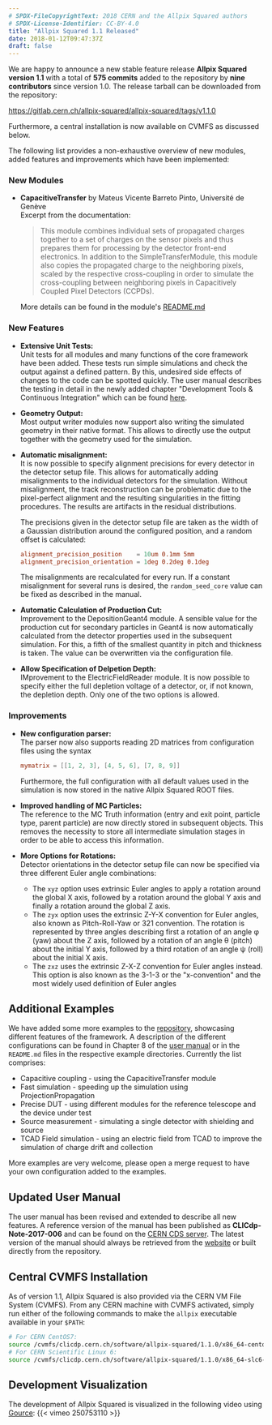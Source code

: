 ```yaml
---
# SPDX-FileCopyrightText: 2018 CERN and the Allpix Squared authors
# SPDX-License-Identifier: CC-BY-4.0
title: "Allpix Squared 1.1 Released"
date: 2018-01-12T09:47:37Z
draft: false
---
```


We are happy to announce a new stable feature release **Allpix Squared version 1.1** with a total of **575 commits** added to the repository by **nine contributors** since version 1.0. The release tarball can be downloaded from the repository:

https://gitlab.cern.ch/allpix-squared/allpix-squared/tags/v1.1.0

Furthermore, a central installation is now available on CVMFS as discussed below.

The following list provides a non-exhaustive overview of new modules, added features and improvements which have been implemented:
<!--more-->

### New Modules

* **CapacitiveTransfer** by Mateus Vicente Barreto Pinto, Université de Genève  
     Excerpt from the documentation:

     > This module combines individual sets of propagated charges together to a set of charges on the sensor pixels and thus prepares them for processing by the detector front-end electronics. In addition to the SimpleTransferModule, this module also copies the propagated charge to the neighboring pixels, scaled by the respective cross-coupling in order to simulate the cross-coupling between neighboring pixels in Capacitively Coupled Pixel Detectors (CCPDs).

     More details can be found in the module's [README.md](https://gitlab.cern.ch/allpix-squared/allpix-squared/blob/master/src/modules/CapacitiveTransfer/README.md)

### New Features

* **Extensive Unit Tests:**  
    Unit tests for all modules and many functions of the core framework have been added. These tests run simple simulations and check the output against a defined pattern. By this, undesired side effects of changes to the code can be spotted quickly. The user manual describes the testing in detail in the newly added chapter "Development Tools & Continuous Integration" which can be found [here](https://project-allpix-squared.web.cern.ch/project-allpix-squared/usermanual/allpix-manualch10.html).

* **Geometry Output:**  
    Most output writer modules now support also writing the simulated geometry in their native format. This allows to directly use the output together with the geometry used for the simulation.

* **Automatic misalignment:**  
    It is now possible to specify alignment precisions for every detector in the detector setup file. This allows for automatically adding misalignments to the individual detectors for the simulation. Without misalignment, the track reconstruction can be problematic due to the pixel-perfect alignment and the resulting singularities in the fitting procedures. The results are artifacts in the residual distributions.

    The precisions given in the detector setup file are taken as the width of a Gaussian distribution around the configured position, and a random offset is calculated:

    ```toml
    alignment_precision_position    = 10um 0.1mm 5mm
    alignment_precision_orientation = 1deg 0.2deg 0.1deg
    ```

    The misalignments are recalculated for every run. If a constant misalignment for several runs is desired, the `random_seed_core` value can be fixed as described in the manual.

* **Automatic Calculation of Production Cut:**  
    Improvement to the DepositionGeant4 module. A sensible value for the production cut for secondary particles in Geant4 is now automatically calculated from the detector properties used in the subsequent simulation. For this, a fifth of the smallest quantity in pitch and thickness is taken. The value can be overwritten via the configuration file.

* **Allow Specification of Delpetion Depth:**  
    IMprovement to the ElectricFieldReader module. It is now possible to specify either the full depletion voltage of a detector, or, if not known, the depletion depth. Only one of the two options is allowed.

### Improvements

* **New configuration parser:**  
    The parser now also supports reading 2D matrices from configuration files using the syntax

    ```toml
    mymatrix = [[1, 2, 3], [4, 5, 6], [7, 8, 9]]
    ```

    Furthermore, the full configuration with all default values used in the simulation is now stored in the native Allpix Squared ROOT files.

* **Improved handling of MC Particles:**  
    The reference to the MC Truth information (entry and exit point, particle type, parent particle) are now directly stored in subsequent objects. This removes the necessity to store all intermediate simulation stages in order to be able to access this information.

* **More Options for Rotations:**  
    Detector orientations in the detector setup file can now be specified via three different Euler angle combinations:

    * The `xyz` option uses extrinsic Euler angles to apply a rotation around the global X axis, followed by a rotation around the global Y axis and finally a rotation around the global Z axis.
    * The `zyx` option uses the extrinsic Z-Y-X convention for Euler angles, also known as Pitch-Roll-Yaw or 321 convention. The rotation is represented by three angles describing first a rotation of an angle φ (yaw) about the Z axis, followed by a rotation of an angle θ (pitch) about the initial Y axis, followed by a third rotation of an angle ψ (roll) about the initial X axis.
    * The `zxz` uses the extrinsic Z-X-Z convention for Euler angles instead. This option is also known as the 3-1-3 or the "x-convention" and the most widely used definition of Euler angles


## Additional Examples

We have added some more examples to the [repository](https://gitlab.cern.ch/allpix-squared/allpix-squared/tree/master/examples), showcasing different features of the framework. A description of the different configurations can be found in Chapter 8 of the [user manual](https://project-allpix-squared.web.cern.ch/project-allpix-squared/usermanual/allpix-manualch8.html) or in the `README.md` files in the respective example directories. Currently the list comprises:

* Capacitive coupling - using the CapacitiveTransfer module
* Fast simulation - speeding up the simulation using ProjectionPropagation
* Precise DUT - using different modules for the reference telescope and the device under test
* Source measurement - simulating a single detector with shielding and source
* TCAD Field simulation - using an electric field from TCAD to improve the simulation of charge drift and collection

More examples are very welcome, please open a merge request to have your own configuration added to the examples.


## Updated User Manual

The user manual has been revised and extended to describe all new features. A reference version of the manual has been published as **CLICdp-Note-2017-006** and can be found on the [CERN CDS server](https://cds.cern.ch/record/2295206). The latest version of the manual should always be retrieved from the [website](https://project-allpix-squared.web.cern.ch/project-allpix-squared/usermanual/allpix-manual.html) or built directly from the repository.


## Central CVMFS Installation

As of version 1.1, Allpix Squared is also provided via the CERN VM File System (CVMFS). From any CERN machine with CVMFS activated, simply run either of the following commands to make the `allpix` executable available in your `$PATH`:

```bash
# For CERN CentOS7:
source /cvmfs/clicdp.cern.ch/software/allpix-squared/1.1.0/x86_64-centos7-gcc7-opt/setup.sh
# For CERN Scientific Linux 6:
source /cvmfs/clicdp.cern.ch/software/allpix-squared/1.1.0/x86_64-slc6-gcc7-opt/setup.sh
```

## Development Visualization

The development of Allpix Squared is visualized in the following video using [Gource](http://gource.io/):
{{< vimeo 250753110 >}}
